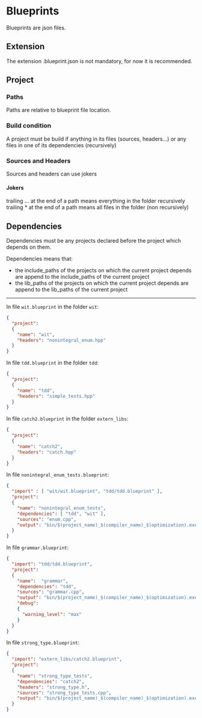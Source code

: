 # Blueprints

Blueprints are json files.

## Extension

The extension .blueprint.json is not mandatory, for now it is recommended.

## Project

### Paths

Paths are relative to blueprint file location.

### Build condition

A project must be build if anything in its files (sources, headers...) or any files in one of its dependencies (recursively)

### Sources and Headers

Sources and headers can use jokers

#### Jokers

trailing ... at the end of a path means everything in the folder recursively
trailing * at the end of a path means all files in the folder (non recursively)

## Dependencies

Dependencies must be any projects declared before the project which depends on them.

Dependencies means that:

- the include_paths of the projects on which the current project depends are append to the include_paths of the current project
- the lib_paths of the projects on which the current project depends are append to the lib_paths of the current project

---

In file `wit.blueprint` in the folder `wit`:

```json
{
  "project":
  {
    "name": "wit",
    "headers": "nonintegral_enum.hpp"
  }
}
```

In file `tdd.blueprint` in the folder `tdd`:

```json
{
  "project":
  {
    "name": "tdd",
    "headers": "simple_tests.hpp"
  }
}
```

In file `catch2.blueprint` in the folder `extern_libs`:

```json
{
  "project":
  {
    "name": "catch2",
    "headers": "catch.hpp"
  }
}
```

In file `nonintegral_enum_tests.blueprint`:

```json
{
  "import" : [ "wit/wit.blueprint", "tdd/tdd.blueprint" ],
  "project":
  {
    "name": "nonintegral_enum_tests",
    "dependencies": [ "tdd", "wit" ],
    "sources": "enum.cpp",
    "output": "bin/$(project_name)_$(compiler_name)_$(optimization).exe"
  }
}
```

In file `grammar.blueprint`:

```json
{
  "import": "tdd/tdd.blueprint",
  "project":
  {
    "name":  "grammar",
    "dependencies": "tdd",
    "sources": "grammar.cpp",
    "output": "bin/$(project_name)_$(compiler_name)_$(optimization).exe",
    "debug":
    {
      "warning_level": "max"
    }
  }
}
```

In file `strong_type.blueprint`:

```json
{
  "import": "extern_libs/catch2.blueprint",
  "project":
  {
    "name": "strong_type_tests",
    "dependencies": "catch2",
    "headers": "strong_type.h",
    "sources": "strong_type_tests.cpp",
    "output": "bin/$(project_name)_$(compiler_name)_$(optimization).exe"
  }
}
```